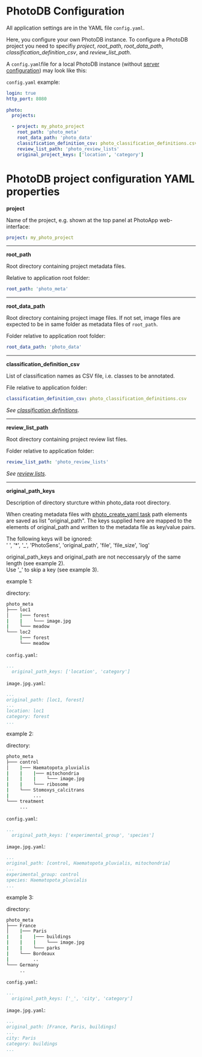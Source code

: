 # PhotoDB Configuration

All application settings are in the YAML file `config.yaml`.

Here, you configure your own PhotoDB instance. To configure a PhotoDB project you need to specifiy *project*, *root_path*, *root_data_path*, *classification_definition_csv*, and *review_list_path*.

A `config.yaml`file for a local PhotoDB instance (without [server configuration](config.md)) may look like this:

`config.yaml` example:
```yaml
login: true
http_port: 8080
    
photo:
  projects:

  - project: my_photo_project
    root_path: 'photo_meta'
    root_data_path: 'photo_data'
    classification_definition_csv: photo_classification_definitions.csv
    review_list_path: 'photo_review_lists'
    original_project_keys: ['location', 'category']
```

# PhotoDB project configuration YAML properties

**project**

Name of the project, e.g. shown at the top panel at PhotoApp web-interface:
```yaml
project: my_photo_project
```
---

**root_path**

Root directory containing project metadata files.

Relative to application root folder:
```yaml
root_path: 'photo_meta'
```
---

**root_data_path**

Root directory containing project image files. If not set, image files are expected to be in same folder as metadata files of `root_path`.

Folder relative to application root folder:
```yaml
root_data_path: 'photo_data'
```
---

**classification_definition_csv**

List of classification names as CSV file, i.e. classes to be annotated.

File relative to application folder:
```yaml
classification_definition_csv: photo_classification_definitions.csv
```
*See [classification definitions](classification_definition.md)*.

---

**review_list_path**

Root directory containing project review list files.

Folder relative to application folder:
```yaml
review_list_path: 'photo_review_lists'
```
*See [review lists](review_lists.md)*.

---

**original_path_keys**

Description of directory sturcture within photo_data root directory.

When creating metadata files with [photo_create_yaml task](photodb_tasks.md) path elements are saved as list "original_path". The keys supplied here are mapped to the elements of original_path and written to the metadata file as key/value pairs.

The following keys will be ignored:  
' ', '*', '_', 'PhotoSens', 'original_path', 'file', 'file_size', 'log' 

original_path_keys and original_path are not neccessaryly of the same length (see example 2).  
Use '_' to skip a key (see example 3).

example 1:

directory:
```bash
photo_meta
├─── loc1
│    |─── forest
|    |    └─── image.jpg 
|    └─── meadow
└─── loc2
     |─── forest
     └─── meadow
```
`config.yaml`:
```yaml
...
  original_path_keys: ['location', 'category']
```
`image.jpg.yaml`:
```yaml
...
original_path: [loc1, forest]
...
location: loc1
category: forest
...
```

example 2:

directory:
```bash
photo_meta
├─── control
│    |─── Haematopota_pluvialis
|    |    |─── mitochondria
|    |    |    └─── image.jpg  
|    |    └─── ribosome
|    └─── Stomoxys_calcitrans
|         ...
└─── treatment
     ...
```
`config.yaml`:
```yaml
...
  original_path_keys: ['experimental_group', 'species']
```
`image.jpg.yaml`:
```yaml
...
original_path: [control, Haematopota_pluvialis, mitochondria]
...
experimental_group: control
species: Haematopota_pluvialis
...
```
example 3:

directory:
```bash
photo_meta
├─── France
│    |─── Paris
|    |    |─── buildings
|    |    |    └─── image.jpg  
|    |    └─── parks
|    └─── Bordeaux
|         ..
└─── Germany
     ..
```
`config.yaml`:
```yaml
...
  original_path_keys: ['_', 'city', 'category']
```
`image.jpg.yaml`:
```yaml
...
original_path: [France, Paris, buildings]
...
city: Paris
category: buildings
...
```